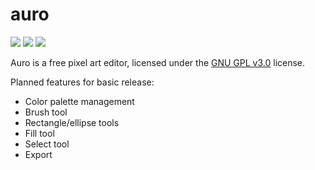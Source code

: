 # auro
![](https://www.codefactor.io/repository/github/rheild/auro/badge)
![](https://sloc.xyz/github/rheild/auro/?category=lines)
![](https://sloc.xyz/github/rheild/auro/?category=code)

Auro is a free pixel art editor, licensed under the [GNU GPL v3.0](https://github.com/rheild/auro/blob/main/LICENSE) license.

Planned features for basic release:
* Color palette management
* Brush tool
* Rectangle/ellipse tools
* Fill tool
* Select tool
* Export
